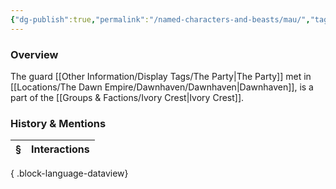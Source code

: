 ```yaml
---
{"dg-publish":true,"permalink":"/named-characters-and-beasts/mau/","tags":["NPC"],"updated":"2025-06-10T19:04:24.825+01:00"}
---
```



### Overview
The guard [[Other Information/Display Tags/The Party\|The Party]] met in [[Locations/The Dawn Empire/Dawnhaven/Dawnhaven\|Dawnhaven]], is a part of the [[Groups & Factions/Ivory Crest\|Ivory Crest]].

### History & Mentions
| § | Interactions |
| - | ------------ |

{ .block-language-dataview}